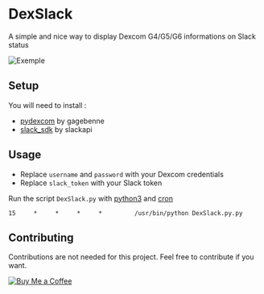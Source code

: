 # DexSlack
A simple and nice way to display Dexcom G4/G5/G6 informations on Slack status

![Exemple](https://i.imgur.com/p57N9CZ.png)

## Setup
You will need to install :

- [pydexcom](https://github.com/gagebenne/pydexcom) by gagebenne
- [slack_sdk](https://github.com/slackapi/python-slack-sdk) by slackapi

## Usage
- Replace `username` and `password` with your Dexcom credentials
- Replace `slack_token` with your Slack token

Run the script `DexSlack.py` with [python3](https://www.python.org/) and [cron](https://en.wikipedia.org/wiki/Cron)

```
15     *     *     *     *         /usr/bin/python DexSlack.py.py
```

## Contributing
Contributions are not needed for this project. Feel free to contribute if you want.

[![Buy Me a Coffee](https://img.buymeacoffee.com/api/?url=aHR0cHM6Ly9pbWcuYnV5bWVhY29mZmVlLmNvbS9hcGkvP3VybD1hSFIwY0hNNkx5OWpaRzR1WW5WNWJXVmhZMjltWm1WbExtTnZiUzkxY0d4dllXUnpMM0J5YjJacGJHVmZjR2xqZEhWeVpYTXZNakF5TVM4d015ODBZekkwT0RnNE1XWmxOVE5pWmprM1lUa3pOV1kxWm1NNFlqRXpPV1EyTWk1d2JtYz0mc2l6ZT0zMDAmbmFtZT1raWtpbWFuamFybw==&creator=kikimanjaro&is_creating=creating%20mobile%20apps%20and%20plugins&design_code=1&design_color=%23ff813f&slug=kikimanjaro)](https://www.buymeacoffee.com/kikimanjaro)
